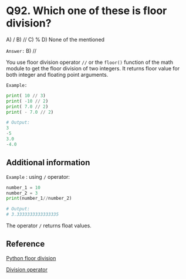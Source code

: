 # Q92. Which one of these is floor division?

A) /
B) //
C) %
D) None of the mentioned

`Answer:` B) //

You use floor division operator `//` or the `floor()` function of the math module to get the floor division of two integers. It returns floor value for both integer and floating point arguments.

`Example:`

```python
print( 10 // 3)
print( -10 // 2)
print( 7.0 // 2)
print( - 7.0 // 2)

# Output:
3
-5
3.0
-4.0
```

## Additional information

`Example` : using `/` operator:

```python
number_1 = 10
number_2 = 3
print(number_1//number_2)

# Output: 
# 3.3333333333333335
```

The operator `/` returns float values.

## Reference

[Python floor division](https://www.pythontutorial.net/advanced-python/python-floor-division/)

[Division operator](https://www.geeksforgeeks.org/division-operator-in-python/)
